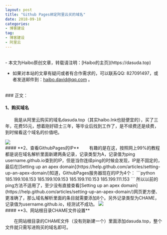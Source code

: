 ```yaml
---
layout: post
title: "Github Pages绑定阿里云买的域名"
date: 2018-09-18
categories:
- 博客建设
tag:
- 博客建设
- 阿里云
---
```


<br>
- 本文为Haibo原创文章，转载请注明：[Haibo的主页](https://dasuda.top)

- 如果对本站的文章有疑问或者有合作需求的，可以联系QQ: 827091497，或者发送邮件到：[haibo.david@qq.com](mailto:haibo.david@qq.com) 。

<br>
### 正文：

#### **1、购买域名**

&emsp;&emsp;我是从阿里云购买的域名dasuda.top（其实haibo.lnk也挺便宜的），买了三年，花费55元，想着刚好硕士三年，等毕业后找到工作了，是不续费还是续费，到时候看这个域名的价值吧。

<img src="/images/posts/GithubPages/1.jpg"/>
<br>
#### **2、查看GithubPages的IP**
&emsp;&emsp;有趣的是在这，按照网上99%的教程都是说在域名解析里面新建两条记录，记录类型为A，记录值为ping username.github.io查到的IP，但是当你连续ping的时候会发现，IP是不固定的，最后在[Setting up an apex domain](https://help.github.com/articles/setting-up-an-apex-domain/)知道，GithubPages服务器现在的IP为4个：
```python
185.199.108.153
185.199.109.153
185.199.110.153
185.199.111.153
```
所以以前的ping方法不适用了，至少没有直接查看[Setting up an apex domain](https://help.github.com/articles/setting-up-an-apex-domain/)网页更方便、更准确了，那么域名解析里面的条目就需要添加8个。另外记录类型为CHAME，记录值为username.github.io，经测试不成功。

<img src="/images/posts/GithubPages/2.jpg"/>
<br>
#### **3、网站根目录CHAME文件设置**

&emsp;&emsp;在网站根目录的CHAME文件（没有则新建一个）里面添加dasuda.top，整个文件就只需写进购买的域名即可。
